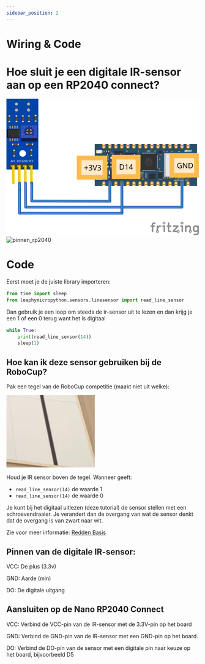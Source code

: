 ```yaml
---
sidebar_position: 2
---
```


# Wiring & Code

# Hoe sluit je een digitale IR-sensor aan op een RP2040 connect?

![digital_ir_sensor](nano_rp2040_digital_ir_sensor.svg)
![pinnen_rp2040](/img/pinout_nano_rp2040_connect.png)

# Code

Eerst moet je de juiste library importeren:

```py
from time import sleep
from leaphymicropython.sensors.linesensor import read_line_sensor
```

Dan gebruik je een loop om steeds de ir-sensor uit te lezen en dan krijg je een
1 of een 0 terug want het is digitaal
```py
while True:
    print(read_line_sensor(14))
    sleep(1)
```

## Hoe kan ik deze sensor gebruiken bij de RoboCup?

Pak een tegel van de RoboCup competitie (maakt niet uit welke):

![tegel](image.png)


Houd je IR sensor boven de tegel. Wanneer geeft:
- `read_line_sensor(14)` de waarde 1
- `read_line_sensor(14)` de waarde 0

Je kunt bij het digitaal uitlezen (deze tutorial) de sensor stellen met een schroevendraaier. Je verandert dan de overgang van wat de sensor denkt dat de overgang is van zwart naar wit.

Zie voor meer informatie: [Redden Basis](/docs/Competities/RoboCup-Junior/Redden-Basis/redden_basis)

## Pinnen van de digitale IR-sensor:
VCC: De plus (3.3v)

GND: Aarde (min)

DO: De digitale uitgang

## Aansluiten op de Nano RP2040 Connect
VCC: Verbind de VCC-pin van de IR-sensor met de 3.3V-pin op het board

GND: Verbind de GND-pin van de IR-sensor met een GND-pin op het board.

DO: Verbind de DO-pin van de sensor met een digitale pin naar keuze op het board, bijvoorbeeld D5